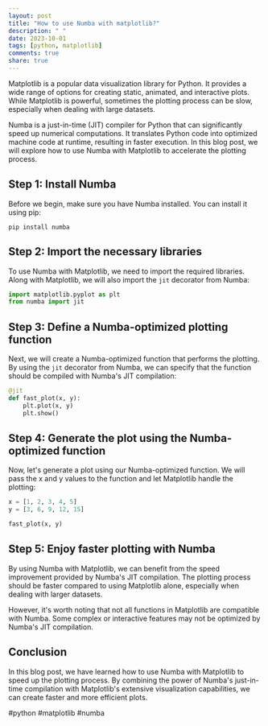```yaml
---
layout: post
title: "How to use Numba with matplotlib?"
description: " "
date: 2023-10-01
tags: [python, matplotlib]
comments: true
share: true
---
```


Matplotlib is a popular data visualization library for Python. It provides a wide range of options for creating static, animated, and interactive plots. While Matplotlib is powerful, sometimes the plotting process can be slow, especially when dealing with large datasets.

Numba is a just-in-time (JIT) compiler for Python that can significantly speed up numerical computations. It translates Python code into optimized machine code at runtime, resulting in faster execution. In this blog post, we will explore how to use Numba with Matplotlib to accelerate the plotting process.

## Step 1: Install Numba

Before we begin, make sure you have Numba installed. You can install it using pip:

```
pip install numba
```

## Step 2: Import the necessary libraries

To use Numba with Matplotlib, we need to import the required libraries. Along with Matplotlib, we will also import the `jit` decorator from Numba:

```python
import matplotlib.pyplot as plt
from numba import jit
```

## Step 3: Define a Numba-optimized plotting function

Next, we will create a Numba-optimized function that performs the plotting. By using the `jit` decorator from Numba, we can specify that the function should be compiled with Numba's JIT compilation:

```python
@jit
def fast_plot(x, y):
    plt.plot(x, y)
    plt.show()
```

## Step 4: Generate the plot using the Numba-optimized function

Now, let's generate a plot using our Numba-optimized function. We will pass the x and y values to the function and let Matplotlib handle the plotting:

```python
x = [1, 2, 3, 4, 5]
y = [3, 6, 9, 12, 15]

fast_plot(x, y)
```

## Step 5: Enjoy faster plotting with Numba

By using Numba with Matplotlib, we can benefit from the speed improvement provided by Numba's JIT compilation. The plotting process should be faster compared to using Matplotlib alone, especially when dealing with larger datasets.

However, it's worth noting that not all functions in Matplotlib are compatible with Numba. Some complex or interactive features may not be optimized by Numba's JIT compilation.

## Conclusion

In this blog post, we have learned how to use Numba with Matplotlib to speed up the plotting process. By combining the power of Numba's just-in-time compilation with Matplotlib's extensive visualization capabilities, we can create faster and more efficient plots.

#python #matplotlib #numba